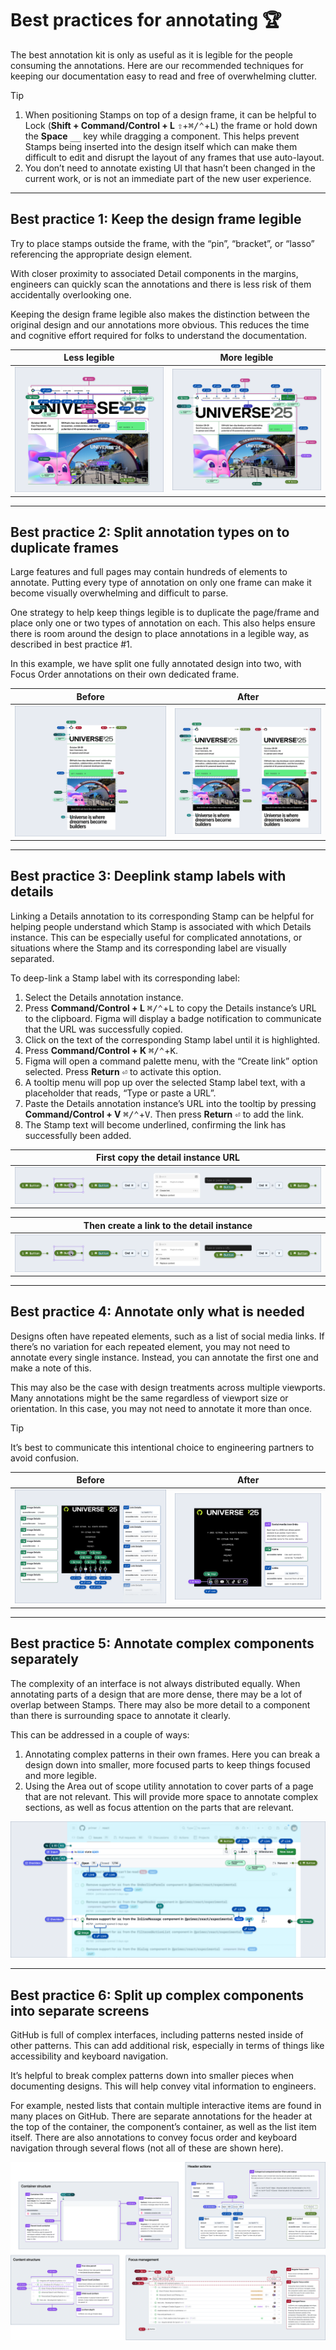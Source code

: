 # Best practices for annotating 🏆

The best annotation kit is only as useful as it is legible for the people consuming the annotations. Here are our recommended techniques for keeping our documentation easy to read and free of overwhelming clutter.

> [!TIP]
> 1. When positioning Stamps on top of a design frame, it can be helpful to Lock (**Shift + Command/Control + L** <kbd>⇧</kbd>+<kbd>⌘/⌃</kbd>+<kbd>L</kbd>) the frame or hold down the **Space** <kbd>__</kbd> key while dragging a component. This helps prevent Stamps being inserted into the design itself which can make them difficult to edit and disrupt the layout of any frames that use auto-layout.
> 2. You don’t need to annotate existing UI that hasn’t been changed in the current work, or is not an immediate part of the new user experience.

---

## Best practice 1: Keep the design frame legible
Try to place stamps outside the frame, with the “pin”, “bracket”, or “lasso” referencing the appropriate design element. 

With closer proximity to associated Detail components in the margins, engineers can quickly scan the annotations and there is less risk of them accidentally overlooking one.

Keeping the design frame legible also makes the distinction between the original design and our annotations more obvious. This reduces the time and cognitive effort required for folks to understand the documentation.

| **Less legible** | **More legible** |
|--|--|
| <img alt="GitHub’s 2025 Universe website homepage. There are 23 annotation stamps overlaid on the design, placed in such a way that it's confusing to figure out what stamp relates to what content, as well as where the annotation stops and the design starts." src="../.images/best-practice-1-figure1.png" /> | <img alt="The same page with annotation stamps that are not too close to one another, don't overlap, and extend just past the design frame's borders. Annotations are now easily distinguishable, and the underlying design is far less obscured." src="../.images/best-practice-1-figure2.png" />  |


---

## Best practice 2: Split annotation types on to duplicate frames
Large features and full pages may contain hundreds of elements to annotate. Putting every type of annotation on only one frame can make it become visually overwhelming and difficult to parse. 

One strategy to help keep things legible is to duplicate the page/frame and place only one or two types of annotation on each. This also helps ensure there is room around the design to place annotations in a legible way, as described in best practice #1.

In this example, we have split one fully annotated design into two, with Focus Order annotations on their own dedicated frame.  

| **Before** | **After** |
|--|--|
| <img alt="GitHub’s 2025 Universe homepage on mobile in portrait orientation. There are annotation stamps for links, buttons, images, focus order, and headings. All combined, it appears a bit like someone sneezed a lot of confetti on top of a design frame." src="../.images/best-practice-2-figure1.png" /> | <img alt="The same design, duplicated into two frames. The frame on the right has all of the focus order annotation stamps, while the frame on the left has everything else." src="../.images/best-practice-2-figure2.png" /> |

---

## Best practice 3: Deeplink stamp labels with details
Linking a Details annotation to its corresponding Stamp can be helpful for helping people understand which Stamp is associated with which Details instance. This can be especially useful for complicated annotations, or situations where the Stamp and its corresponding label are visually separated.

To deep-link a Stamp label with its corresponding label:

1. Select the Details annotation instance.
2. Press **Command/Control + L** <kbd>⌘/⌃</kbd>+<kbd>L</kbd> to copy the Details instance’s URL to the clipboard. Figma will display a badge notification to communicate that the URL was successfully copied.
3. Click on the text of the corresponding Stamp label until it is highlighted.
4. Press **Command/Control + K** <kbd>⌘/⌃</kbd>+<kbd>K</kbd>.
5. Figma will open a command palette menu, with the “Create link” option selected. Press **Return** <kbd>⏎</kbd> to activate this option.
6. A tooltip menu will pop up over the selected Stamp label text, with a placeholder that reads, “Type or paste a URL”.
7. Paste the Details annotation instance’s URL into the tooltip by pressing **Command/Control + V** <kbd>⌘/⌃</kbd>+<kbd>V</kbd>. Then press **Return** <kbd>⏎</kbd> to add the link.
8. The Stamp text will become underlined, confirming the link has successfully been added. 


| **First copy the detail instance URL** |
|--|
| <img alt="A process flow with three steps. Step one shows a detail instance in a selected state. Step two shows a Command plus L keyboard shortcut combination. Step three shows a badge that reads, Page link copied to clipboard." src="../.images/best-practice-3-figure2.png" /> |

| **Then create a link to the detail instance** |
|--|
| <img alt="A process flow with eight steps. Step one shows a button stamp instance. Step two shows the stamp in a selected state, with a cursor clicking on the stamp’s text label. Step three shows the stamp’s text label in a selected state. Step four shows a Command plus K keyboard shortcut. Step five shows a Figma command palette, with the “Create link” option selected. Step six shows a tooltip placed over the stamp’s selected text label, with a placeholder value that reads, Type or paste a URL. Step seven shows a Command plus V keyboard shortcut. Step eight shows the stamp again, with a text underline added to the stamp’s text label." src="../.images/best-practice-3-figure2.png" /> |


---

## Best practice 4: Annotate only what is needed
Designs often have repeated elements, such as a list of social media links. If there’s no variation for each repeated element, you may not need to annotate every single instance. Instead, you can annotate the first one and make a note of this.

This may also be the case with design treatments across multiple viewports. Many annotations might be the same regardless of viewport size or orientation. In this case, you may not need to annotate it more than once.

> [!TIP]
> It’s best to communicate this intentional choice to engineering partners to avoid confusion.

| **Before** | **After** |
|--|--|
| <img alt="The footer section of the GitHub 2025 Universe website, shown at a mobile breakpoint. There are seven linked social media icons in a row. Each icon has a numbered image and link annotation stamp associated with it, which covers part of the design. To the left and right of the footer are Detail annotations for each stamp, each which has only a small amount of difference in content. These take up a lot of room visually." src="../.images/best-practice-4-figure1.png" /> | <img alt="The same footer design for the GitHub 2025 Universe website. Now the entire row is selected with a lasso stamp. Only one icon inside the selection has an image and link stamps pointing to it. The corresponding three detail annotations instruct the reader to use each social media service’s name as the accessible name for the SVG icon, which is then used as each link’s accessible name. The overall experience is a lot less visually noisy." src="../.images/best-practice-4-figure2.png" /> |

---

## Best practice 5: Annotate complex components separately
The complexity of an interface is not always distributed equally. When annotating parts of a design that are more dense, there may be a lot of overlap between Stamps. There may also be more detail to a component than there is surrounding space to annotate it clearly.

This can be addressed in a couple of ways:

1. Annotating complex patterns in their own frames. Here you can break a design down into smaller, more focused parts to keep  things focused and more legible.
2. Using the Area out of scope utility annotation to cover parts of a page that are not relevant. This will provide more space to annotate complex sections, as well as focus attention on the parts that are relevant.


<img alt="A GitHub.com issues page with extensive annotations for images, links, buttons, headings, and form elements. The page's header, navigation, footer, and all but one Issue in the list have been obfuscated by a semi-transparent blue overlay to indicate that these parts of the annotated design are out of scope or redundant." src="../.images/best-practice-5.png" />

---

## Best practice 6: Split up complex components into separate screens

GitHub is full of complex interfaces, including patterns nested inside of other patterns. This can add additional risk, especially in terms of things like accessibility and keyboard navigation.

It’s helpful to break complex patterns down into smaller pieces when documenting designs. This will help convey vital information to engineers.

For example, nested lists that contain multiple interactive items are found in many places on GitHub. There are separate annotations for the header at the top of the container, the component’s container, as well as the list item itself. There are also annotations to convey focus order and keyboard navigation through several flows (not all of these are shown here).

<img alt="A complex set of annotation frames for our list views component, which has been broken up to make annotations clearer. One frame just shows annotations for the component's container itself. Another has the annotations for the row of actions at the top of the component. Another contains annotations for the content structure of the list items. A fourth shows detailed focus order annotations for the whole component." src="../.images/best-practice-6.png" />
